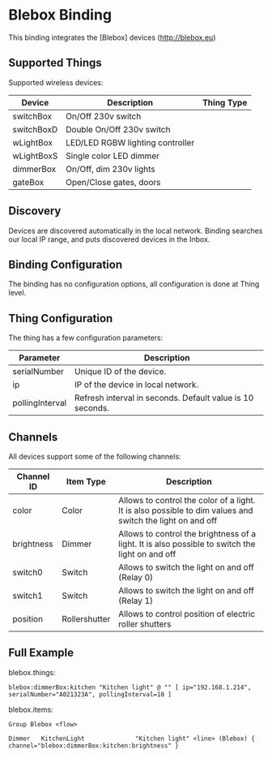 # Blebox Binding

This binding integrates the [Blebox] devices (http://blebox.eu)

## Supported Things

Supported wireless devices:

|  Device  | Description                                  | Thing Type |
|----------|----------------------------------------------|------------|
|switchBox | On/Off 230v switch                      |            |
|switchBoxD| Double On/Off 230v switch              |           |
|wLightBox | LED/LED RGBW lighting controller     |           |
|wLightBoxS| Single color LED dimmer                |           |
|dimmerBox | On/Off, dim 230v lights                |           |
|gateBox   | Open/Close gates, doors                |           |


## Discovery

Devices are discovered automatically in the local network. Binding searches our local IP range, and puts discovered devices in the Inbox.

## Binding Configuration
 
The binding has no configuration options, all configuration is done at Thing level.
 
## Thing Configuration

The thing has a few configuration parameters:

| Parameter | Description                                                              |
|-----------|------------------------------------------------------------------------- |
| serialNumber  | Unique ID of the device. |
| ip  | IP of the device in local network. |
| pollingInterval   | Refresh interval in seconds. Default value is 10 seconds.  |



## Channels

All devices support some of the following channels:


| Channel ID | Item Type    | Description              |
|------------|--------------|------------------------- |
| color | Color | Allows to control the color of a light. It is also possible to dim values and switch the light on and off |
| brightness | Dimmer | Allows to control the brightness of a light. It is also possible to switch the light on and off |
| switch0 | Switch | Allows to switch the light on and off (Relay 0) |
| switch1 | Switch | Allows to switch the light on and off (Relay 1) |
| position | Rollershutter | Allows to control position of electric roller shutters|




## Full Example

blebox.things:

```
blebox:dimmerBox:kitchen "Kitchen light" @ "" [ ip="192.168.1.214", serialNumber="A021323A", pollingInterval=10 ]
```

blebox.items:

```
Group Blebox <flow>

Dimmer   KitchenLight              "Kitchen light" <line> (Blebox) { channel="blebox:dimmerBox:kitchen:brightness" }

```

